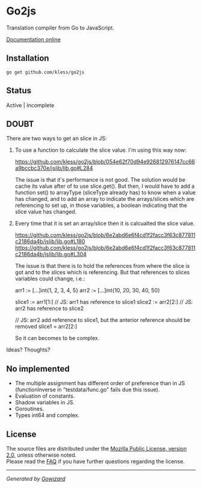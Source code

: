 Go2js
=====
Translation compiler from Go to JavaScript.

[Documentation online](http://go.pkgdoc.org/github.com/kless/go2js)

## Installation

	go get github.com/kless/go2js

## Status

Active | Incomplete

## DOUBT

There are two ways to get an slice in JS:

1. To use a function to calculate the slice value. I'm using this way now:

	https://github.com/kless/go2js/blob/054e62f70d94e926812976147cc66a9bccbc370e/jslib/lib.go#L284

	The issue is that it's performance is not good. The solution would be cache
	its value after of to use slice.get(). But then, I would have to add a function
	set() to arrayType (sliceType already has) to know when a value has changed,
	and to add an array to indicate the arrays/slices which are referencing to
	set up, in those variables, a boolean indicating that the slice value has changed.

2. Every time that it is set an array/slice then it is calcualted the slice value.

	https://github.com/kless/go2js/blob/6e2abd6e6f4cd1f2facc3f63c877811c2186da4b/jslib/lib.go#L180
	https://github.com/kless/go2js/blob/6e2abd6e6f4cd1f2facc3f63c877811c2186da4b/jslib/lib.go#L304

	The issue is that there is to hold the references from where the slice is
	got and to the slices which is referencing. But that references to slices
	variables could change, i.e.:

	arr1 := [...]int{1, 2, 3, 4, 5}
	arr2 := [...]int{10, 20, 30, 40, 50}

	slice1 := arr1[1:] // JS: arr1 has reference to slice1
	slice2 := arr2[2:] // JS: arr2 has reference to slice2

	// JS: arr2 add reference to slice1, but the anterior reference should be removed
	slice1 = arr2[2:]

	So it can becomes to be complex.

Ideas? Thoughts?

## No implemented

+ The multiple assignment has different order of preference than in JS
 (functionInverse in "testdata/func.go" fails due this issue).
+ Evaluation of constants.
+ Shadow variables in JS.
+ Goroutines.
+ Types int64 and complex.

## License

The source files are distributed under the [Mozilla Public License, version 2.0](http://mozilla.org/MPL/2.0/),
unless otherwise noted.  
Please read the [FAQ](http://www.mozilla.org/MPL/2.0/FAQ.html)
if you have further questions regarding the license.

* * *
*Generated by [Gowizard](https://github.com/kless/wizard)*
